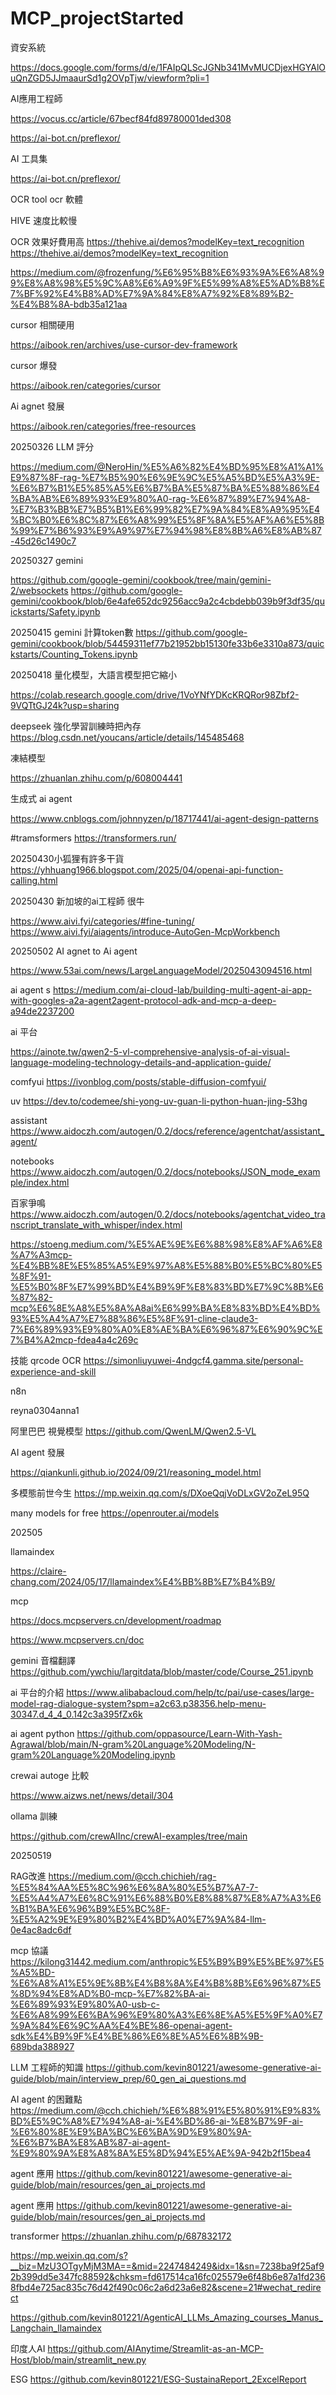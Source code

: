 # MCP_projectStarted




資安系統

https://docs.google.com/forms/d/e/1FAIpQLScJGNb341MvMUCDjexHGYAlOuQnZGD5JJmaaurSd1g2OVpTjw/viewform?pli=1

AI應用工程師

https://vocus.cc/article/67becf84fd89780001ded308



https://ai-bot.cn/preflexor/

AI 工具集

https://ai-bot.cn/preflexor/


OCR tool ocr 軟體

HIVE 速度比較慢

OCR 效果好費用高
https://thehive.ai/demos?modelKey=text_recognition
https://thehive.ai/demos?modelKey=text_recognition


https://medium.com/@frozenfung/%E6%95%B8%E6%93%9A%E6%A8%99%E8%A8%98%E5%9C%A8%E6%A9%9F%E5%99%A8%E5%AD%B8%E7%BF%92%E4%B8%AD%E7%9A%84%E8%A7%92%E8%89%B2-%E4%B8%8A-bdb35a121aa

cursor 相關硬用

https://aibook.ren/archives/use-cursor-dev-framework

cursor 爆發

https://aibook.ren/categories/cursor


Ai agnet 發展

https://aibook.ren/categories/free-resources



20250326
LLM 評分

https://medium.com/@NeroHin/%E5%A6%82%E4%BD%95%E8%A1%A1%E9%87%8F-rag-%E7%B5%90%E6%9E%9C%E5%A5%BD%E5%A3%9E-%E6%B7%B1%E5%85%A5%E6%B7%BA%E5%87%BA%E5%88%86%E4%BA%AB%E6%89%93%E9%80%A0-rag-%E6%87%89%E7%94%A8-%E7%B3%BB%E7%B5%B1%E6%99%82%E7%9A%84%E8%A9%95%E4%BC%B0%E6%8C%87%E6%A8%99%E5%8F%8A%E5%AF%A6%E5%8B%99%E7%B6%93%E9%A9%97%E7%94%98%E8%8B%A6%E8%AB%87-45d26c1490c7



20250327 gemini 

https://github.com/google-gemini/cookbook/tree/main/gemini-2/websockets
https://github.com/google-gemini/cookbook/blob/6e4afe652dc9256acc9a2c4cbdebb039b9f3df35/quickstarts/Safety.ipynb


20250415 gemini 計算token數
https://github.com/google-gemini/cookbook/blob/54459311ef77b21952bb15130fe33b6e3310a873/quickstarts/Counting_Tokens.ipynb

20250418 量化模型，大語言模型把它縮小

https://colab.research.google.com/drive/1VoYNfYDKcKRQRor98Zbf2-9VQTtGJ24k?usp=sharing

deepseek 強化學習訓練時把內存
https://blog.csdn.net/youcans/article/details/145485468


凍結模型

https://zhuanlan.zhihu.com/p/608004441

生成式 ai agent

https://www.cnblogs.com/johnnyzen/p/18717441/ai-agent-design-patterns

#tramsformers
https://transformers.run/


20250430小狐狸有許多干貨
https://yhhuang1966.blogspot.com/2025/04/openai-api-function-calling.html


20250430 新加坡的ai工程師 很牛

https://www.aivi.fyi/categories/#fine-tuning/
https://www.aivi.fyi/aiagents/introduce-AutoGen-McpWorkbench

20250502 AI agnet to Ai agent

https://www.53ai.com/news/LargeLanguageModel/2025043094516.html

ai agent s
https://medium.com/ai-cloud-lab/building-multi-agent-ai-app-with-googles-a2a-agent2agent-protocol-adk-and-mcp-a-deep-a94de2237200



ai 平台

https://ainote.tw/qwen2-5-vl-comprehensive-analysis-of-ai-visual-language-modeling-technology-details-and-application-guide/

comfyui
https://ivonblog.com/posts/stable-diffusion-comfyui/

uv
https://dev.to/codemee/shi-yong-uv-guan-li-python-huan-jing-53hg

assistant
https://www.aidoczh.com/autogen/0.2/docs/reference/agentchat/assistant_agent/

notebooks
https://www.aidoczh.com/autogen/0.2/docs/notebooks/JSON_mode_example/index.html

百家爭鳴
https://www.aidoczh.com/autogen/0.2/docs/notebooks/agentchat_video_transcript_translate_with_whisper/index.html

https://stoeng.medium.com/%E5%AE%9E%E6%88%98%E8%AF%A6%E8%A7%A3mcp-%E4%BB%8E%E5%85%A5%E9%97%A8%E5%88%B0%E5%BC%80%E5%8F%91-%E5%B0%8F%E7%99%BD%E4%B9%9F%E8%83%BD%E7%9C%8B%E6%87%82-mcp%E6%8E%A8%E5%8A%A8ai%E6%99%BA%E8%83%BD%E4%BD%93%E5%A4%A7%E7%88%86%E5%8F%91-cline-claude3-7%E6%89%93%E9%80%A0%E8%AE%BA%E6%96%87%E6%90%9C%E7%B4%A2mcp-fdea4a4c269c


技能
qrcode OCR
https://simonliuyuwei-4ndgcf4.gamma.site/personal-experience-and-skill


n8n

reyna0304anna1


阿里巴巴 視覺模型
https://github.com/QwenLM/Qwen2.5-VL


AI agent 發展

https://qiankunli.github.io/2024/09/21/reasoning_model.html


多模態前世今生
https://mp.weixin.qq.com/s/DXoeQqjVoDLxGV2oZeL95Q

many models  for free
https://openrouter.ai/models



202505

llamaindex

https://claire-chang.com/2024/05/17/llamaindex%E4%BB%8B%E7%B4%B9/


mcp

https://docs.mcpservers.cn/development/roadmap

https://www.mcpservers.cn/doc


gemini 音檔翻譯
https://github.com/ywchiu/largitdata/blob/master/code/Course_251.ipynb

ai 平台的介紹
https://www.alibabacloud.com/help/tc/pai/use-cases/large-model-rag-dialogue-system?spm=a2c63.p38356.help-menu-30347.d_4_4_0.142c3a395fZx6k

ai agent python
https://github.com/oppasource/Learn-With-Yash-Agrawal/blob/main/N-gram%20Language%20Modeling/N-gram%20Language%20Modeling.ipynb

crewai autoge 比較

https://www.aizws.net/news/detail/304


ollama 訓練

https://github.com/crewAIInc/crewAI-examples/tree/main


20250519

RAG改進
https://medium.com/@cch.chichieh/rag-%E5%84%AA%E5%8C%96%E6%8A%80%E5%B7%A7-7-%E5%A4%A7%E6%8C%91%E6%88%B0%E8%88%87%E8%A7%A3%E6%B1%BA%E6%96%B9%E5%BC%8F-%E5%A2%9E%E9%80%B2%E4%BD%A0%E7%9A%84-llm-0e4ac8adc6df


mcp 協議
https://kilong31442.medium.com/anthropic%E5%B9%B9%E5%BE%97%E5%A5%BD-%E6%A8%A1%E5%9E%8B%E4%B8%8A%E4%B8%8B%E6%96%87%E5%8D%94%E8%AD%B0-mcp-%E7%82%BA-ai-%E6%89%93%E9%80%A0-usb-c-%E6%A8%99%E6%BA%96%E9%80%A3%E6%8E%A5%E5%9F%A0%E7%9A%84%E6%9C%AA%E4%BE%86-openai-agent-sdk%E4%B9%9F%E4%BE%86%E6%8E%A5%E6%8B%9B-689bda388927


LLM 工程師的知識
https://github.com/kevin801221/awesome-generative-ai-guide/blob/main/interview_prep/60_gen_ai_questions.md


AI agent 的困難點
https://medium.com/@cch.chichieh/%E6%88%91%E5%80%91%E9%83%BD%E5%9C%A8%E7%94%A8-ai-%E4%BD%86-ai-%E8%B7%9F-ai-%E6%80%8E%E9%BA%BC%E6%BA%9D%E9%80%9A-%E6%B7%BA%E8%AB%87-ai-agent-%E9%80%9A%E8%A8%8A%E5%8D%94%E5%AE%9A-942b2f15bea4

agent 應用
https://github.com/kevin801221/awesome-generative-ai-guide/blob/main/resources/gen_ai_projects.md

agent 應用
https://github.com/kevin801221/awesome-generative-ai-guide/blob/main/resources/gen_ai_projects.md


transformer
https://zhuanlan.zhihu.com/p/687832172


https://mp.weixin.qq.com/s?__biz=MzU3OTgyMjM3MA==&mid=2247484249&idx=1&sn=7238ba9f25af92b399dd5e347fc88592&chksm=fd617514ca16fc025579e6f48b6e87a1fd2368fbd4e725ac835c76d42f490c06c2a6d23a6e82&scene=21#wechat_redirect

https://github.com/kevin801221/AgenticAI_LLMs_Amazing_courses_Manus_Langchain_llamaindex


印度人AI
https://github.com/AIAnytime/Streamlit-as-an-MCP-Host/blob/main/streamlit_new.py


ESG
https://github.com/kevin801221/ESG-SustainaReport_2ExcelReport



